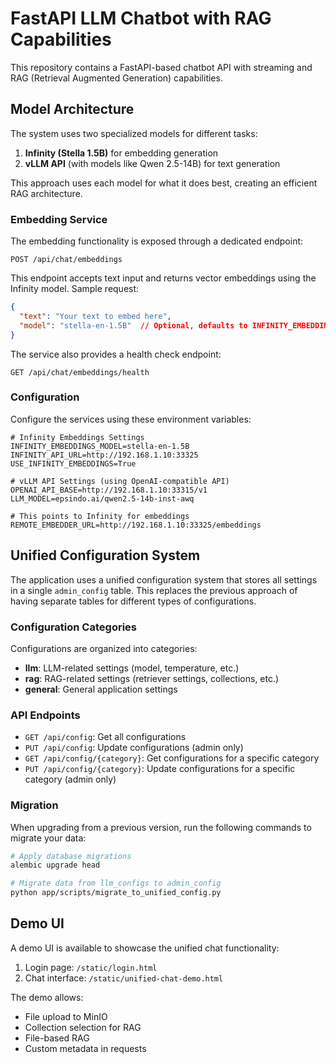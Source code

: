 # FastAPI LLM Chatbot with RAG Capabilities
This repository contains a FastAPI-based chatbot API with streaming and RAG (Retrieval Augmented Generation) capabilities.

## Model Architecture

The system uses two specialized models for different tasks:

1. **Infinity (Stella 1.5B)** for embedding generation
2. **vLLM API** (with models like Qwen 2.5-14B) for text generation

This approach uses each model for what it does best, creating an efficient RAG architecture.

### Embedding Service

The embedding functionality is exposed through a dedicated endpoint:

```
POST /api/chat/embeddings
```

This endpoint accepts text input and returns vector embeddings using the Infinity model. Sample request:

```json
{
  "text": "Your text to embed here",
  "model": "stella-en-1.5B"  // Optional, defaults to INFINITY_EMBEDDINGS_MODEL
}
```

The service also provides a health check endpoint:

```
GET /api/chat/embeddings/health
```

### Configuration

Configure the services using these environment variables:

```
# Infinity Embeddings Settings
INFINITY_EMBEDDINGS_MODEL=stella-en-1.5B
INFINITY_API_URL=http://192.168.1.10:33325
USE_INFINITY_EMBEDDINGS=True

# vLLM API Settings (using OpenAI-compatible API)
OPENAI_API_BASE=http://192.168.1.10:33315/v1
LLM_MODEL=epsindo.ai/qwen2.5-14b-inst-awq

# This points to Infinity for embeddings
REMOTE_EMBEDDER_URL=http://192.168.1.10:33325/embeddings
```

## Unified Configuration System

The application uses a unified configuration system that stores all settings in a single `admin_config` table. This replaces the previous approach of having separate tables for different types of configurations.

### Configuration Categories

Configurations are organized into categories:

- **llm**: LLM-related settings (model, temperature, etc.)
- **rag**: RAG-related settings (retriever settings, collections, etc.)
- **general**: General application settings

### API Endpoints

- `GET /api/config`: Get all configurations
- `PUT /api/config`: Update configurations (admin only)
- `GET /api/config/{category}`: Get configurations for a specific category
- `PUT /api/config/{category}`: Update configurations for a specific category (admin only)

### Migration

When upgrading from a previous version, run the following commands to migrate your data:

```bash
# Apply database migrations
alembic upgrade head

# Migrate data from llm_configs to admin_config
python app/scripts/migrate_to_unified_config.py
```

## Demo UI

A demo UI is available to showcase the unified chat functionality:

1. Login page: `/static/login.html`
2. Chat interface: `/static/unified-chat-demo.html`

The demo allows:
- File upload to MinIO
- Collection selection for RAG
- File-based RAG
- Custom metadata in requests
